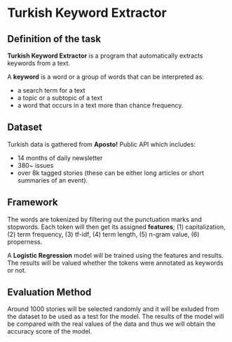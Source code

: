 # Turkish Keyword Extractor

## Definition of the task
**Turkish Keyword Extractor** is a program that automatically extracts keywords from a text.

A **keyword** is a word or a group of words that can be interpreted as:
- a search term for a text
- a topic or a subtopic of a text 
- a word that occurs in a text more than chance frequency.

## Dataset
Turkish data is gathered from **Aposto!** Public API which includes:
- 14 months of daily newsletter
- 380~ issues
- over 8k tagged stories (these can be either long articles or short summaries of an event).

## Framework
The words are tokenized by filtering out the punctuation marks and stopwords. Each token will then get its assigned **features**;
(1) capitalization,
(2) term frequency,
(3) tf-idf,
(4) term length,
(5) n-gram value,
(6) properness.


A **Logistic Regression** model will be trained using the features and results. The results will be valued whether the tokens were annotated as keywords or not.

## Evaluation Method
Around 1000 stories will be selected randomly and it will be exluded from the dataset to be used as a test for the model. The results of the model will be compared with the real values of the data and thus we will obtain the accuracy score of the model.